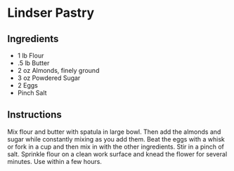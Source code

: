 # Lindser Pastry

## Ingredients

- 1 lb       Flour
- .5 lb      Butter
- 2 oz       Almonds, finely ground
- 3 oz       Powdered Sugar
- 2         Eggs
- Pinch     Salt

## Instructions

Mix flour and butter with spatula in large bowl. Then add the almonds and sugar while constantly mixing as you add them. Beat the eggs with a whisk or fork in a cup and then mix in with the other ingredients. Stir in a pinch of salt. Sprinkle flour on a clean work surface and knead the flower for several minutes. Use within a few hours.

